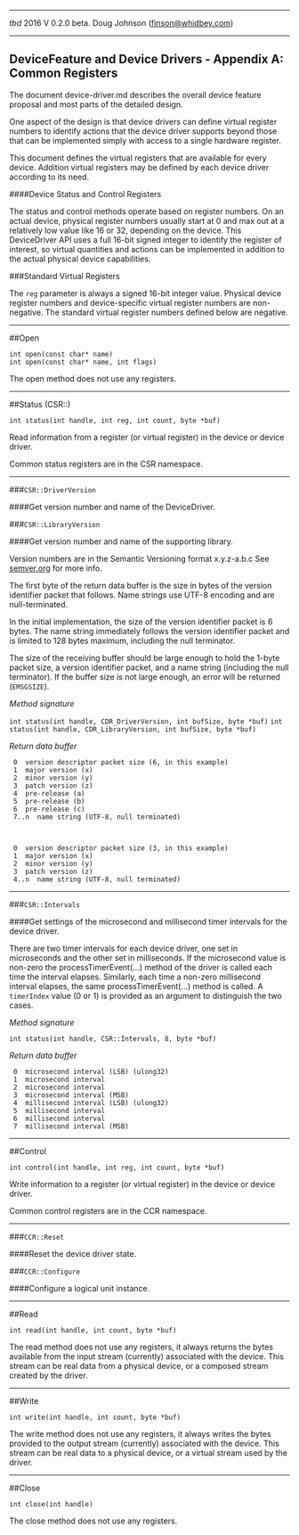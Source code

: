 

----------
*tbd* 2016 V 0.2.0 beta.  Doug Johnson (finson@whidbey.com) 

----------

## DeviceFeature and Device Drivers - Appendix A: Common Registers

The document device-driver.md describes the overall device feature proposal and most parts of the detailed design.

One aspect of the design is that device drivers can define virtual register numbers to identify actions that the device driver supports beyond those that can be implemented simply with access to a single hardware register.

This document defines the virtual registers that are available for every device.  Addition virtual registers may be defined by each device driver according to its need.

####Device Status and Control Registers

The status and control methods operate based on register numbers.  On an actual device, physical register numbers usually start at 0 and max out at a relatively low value like 16 or 32, depending on the device.  This DeviceDriver API uses a full 16-bit signed integer to identify the register of interest, so virtual quantities and actions can be implemented in addition to the actual physical device capabilities.

###Standard Virtual Registers

The `reg` parameter is always a signed 16-bit integer value.  Physical device register numbers and device-specific virtual register numbers are non-negative.  The standard virtual register numbers defined below are negative.

---
##Open

    int open(const char* name)
    int open(const char* name, int flags)

The open method does not use any registers.

---
##Status (CSR::)

    int status(int handle, int reg, int count, byte *buf)

Read information from a register (or virtual register) in the device or device driver.  

Common status registers are in the CSR namespace.

---
###`CSR::DriverVersion`

####Get version number and name of the DeviceDriver.

###`CSR::LibraryVersion`

####Get version number and name of the supporting library.

Version numbers are in the Semantic Versioning format x.y.z-a.b.c  See [semver.org](http://semver.org) for more info.  

The first byte of the return data buffer is the size in bytes of the version identifier packet that follows.  Name strings use UTF-8 encoding and are null-terminated.

In the initial implementation, the size of the version identifier packet is 6 bytes.  The name string immediately follows the version identifier packet and is limited to 128 bytes maximum, including the null terminator.

The size of the receiving buffer should be large enough to hold the 1-byte packet size, a version identifier packet, and a name string (including the null terminator). If the buffer size is not large enough, an error will be returned (`EMSGSIZE`).

*Method signature*

`int status(int handle, CDR_DriverVersion, int bufSize, byte *buf)`
`int status(int handle, CDR_LibraryVersion, int bufSize, byte *buf)`

*Return data buffer*

     0  version descriptor packet size (6, in this example)
     1  major version (x)
     2  minor version (y)
     3  patch version (z)
     4  pre-release (a)
     5  pre-release (b)
     6  pre-release (c)
     7..n  name string (UTF-8, null terminated)



     0  version descriptor packet size (3, in this example)
     1  major version (x)
     2  minor version (y)
     3  patch version (z)
     4..n  name string (UTF-8, null terminated)

---
###`CSR::Intervals`

####Get settings of the microsecond and millisecond timer intervals for the device driver.

There are two timer intervals for each device driver, one set in microseconds and the other set in milliseconds.  If the microsecond value is non-zero the processTimerEvent(...) method of the driver is called each time the interval elapses.  Similarly, each time a non-zero millisecond interval elapses, the same processTimerEvent(...) method is called.  A `timerIndex` value (0 or 1) is provided as an argument to distinguish the two cases.

*Method signature*

`int status(int handle, CSR::Intervals, 8, byte *buf)`


*Return data buffer*

     0  microsecond interval (LSB) (ulong32)
     1  microsecond interval
     2  microsecond interval
     3  microsecond interval (MSB)
     4  millisecond interval (LSB) (ulong32)
     5  millisecond interval
     6  millisecond interval
     7  millisecond interval (MSB)

---
##Control

    int control(int handle, int reg, int count, byte *buf)

Write information to a register (or virtual register) in the device or device driver.  

Common control registers are in the CCR namespace.

---
###`CCR::Reset`

####Reset the device driver state.

###`CCR::Configure`

####Configure a logical unit instance.


---
##Read

    int read(int handle, int count, byte *buf)

The read method does not use any registers, it always returns the bytes available from the input stream (currently) associated with the device.  This stream can be real data from a physical device, or a composed stream created by the driver.

---
##Write

    int write(int handle, int count, byte *buf)

The write method does not use any registers, it always writes the bytes provided to the output stream (currently) associated with the device.  This stream can be real data to a physical device, or a virtual stream used by the driver.

---
##Close

    int close(int handle)

The close method does not use any registers.

